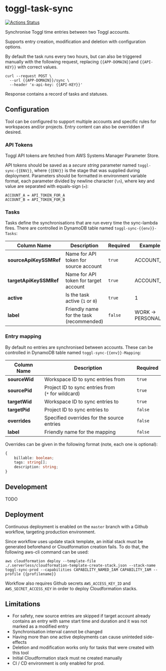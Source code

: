 # toggl-task-sync

[![Actions Status](https://github.com/marinp1/toggl-2-toggl/workflows/Deploy%20to%20AWS/badge.svg)](https://github.com/marinp1/toggl-2-toggl//actions)

Synchronise Toggl time entries between two Toggl accounts.

Supports entry creation, modification and deletion with configuration options.

By default the task runs every two hours, but can also be triggered manually with the following request, replacing `{{APP-DOMAIN}}`and `{{API-KEY}}` with correct values.

```
curl --request POST \
  --url {{APP-DOMAIN}}/sync \
  --header 'x-api-key: {{API-KEY}}'
```

Response contains a record of tasks and statuses.

## Configuration

Tool can be configured to support multiple accounts and specific rules for workspaces and/or projects. Entry content can also be overridden if desired.

### API Tokens

Toggl API tokens are fetched from AWS Systems Manager Parameter Store.

API tokens should be saved as a _secure string_ parameter named `toggl-sync-{{ENV}}`, where `{{ENV}}` is the stage that was supplied during deployment. Parameters should be formatted in environment variable format, each parameter divided by newline character (`\n`), where key and value are separated with equals-sign (`=`):

```
ACCOUNT_A = API_TOKEN_FOR_A
ACCOUNT_B = API_TOKEN_FOR_B
```

### Tasks

Tasks define the synchronisations that are run every time the sync-lambda fires. There are controlled in DynamoDB table named `toggl-sync-{{env}}-Tasks`:

| Column Name            | Description                               | Required | Example               |
| ---------------------- | ----------------------------------------- | -------- | --------------------- |
| **sourceApiKeySSMRef** | Name for API token for source account     | `true`   | ACCOUNT_A             |
| **targetApiKeySSMRef** | Name for API token for target account     | `true`   | ACCOUNT_B             |
| **active**             | Is the task active (`1`&nbsp;or&nbsp;`0`) | `true`   | 1                     |
| **label**              | Friendly name for the task (recommended)  | `false`  | WORK&nbsp;-> PERSONAL |

### Entry mapping

By default no entries are synchronised between accounts. These can be controlled in DynamoDB table named `toggl-sync-{{env}}-Mapping`:

| Column Name   | Description                                                  | Required |
| ------------- | ------------------------------------------------------------ | -------- |
| **sourceWid** | Workspace ID to sync entries from                            | `true`   |
| **sourcePid** | Project ID to sync entries from (`*`&nbsp;for&nbsp;wildcard) | `true`   |
| **targetWid** | Workspace ID to sync entries to                              | `true`   |
| **targetPid** | Project ID to sync entries to                                | `false`  |
| **overrides** | Specified overrides for the source entries                   | `false`  |
| **label**     | Friendly name for the mapping                                | `false`  |

Overrides can be given in the following format (note, each one is optional):

```typescript
{
    billable: boolean;
    tags: string[];
    description: string;
}
```

## Development

TODO

## Deployment

Continuous deployment is enabled on the `master` branch with a Github workflow, targeting production environment.

Since workflow uses update stack template, an initial stack must be generated beforehand or Cloudformation creation fails. To do that, the following aws-cli command can be used:

`aws cloudformation deploy --template-file ./.serverless/cloudformation-template-create-stack.json --stack-name toggl-sync-prod --capabilities CAPABILITY_NAMED_IAM CAPABILITY_IAM --profile {{profilename}}`

Workflow also requires Github secrets `AWS_ACCESS_KEY_ID` and `AWS_SECRET_ACCESS_KEY` in order to deploy Cloudformation stacks.

## Limitations

- For safety, new source entries are skipped if target account already contains an entry with same start time and duration and it was not marked as a modified entry
- Synchronisation interval cannot be changed
- Having more than one active deployments can cause uninteded side-effects
- Deletion and modification works only for tasks that were created with this tool
- Initial Cloudformation stack must ne created manually
- CI / CD environment is only enabled for prod.
